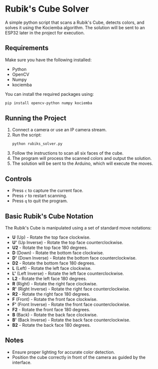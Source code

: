 # Rubik's Cube Solver

A simple python script that scans a Rubik's Cube, detects colors, and solves it using the Kociemba algorithm. The solution will be sent to an ESP32 later in the project for execution.

## Requirements
Make sure you have the following installed:
- Python
- OpenCV
- Numpy
- kociemba

You can install the required packages using:
```sh
pip install opencv-python numpy kociemba
```

## Running the Project
1. Connect a camera or use an IP camera stream.
2. Run the script:
   ```sh
   python rubiks_solver.py
   ```
3. Follow the instructions to scan all six faces of the cube.
4. The program will process the scanned colors and output the solution.
5. The solution will be sent to the Arduino, which will execute the moves.

## Controls
- Press `c` to capture the current face.
- Press `r` to restart scanning.
- Press `q` to quit the program.

## Basic Rubik's Cube Notation
The Rubik's Cube is manipulated using a set of standard move notations:
- **U** (Up) - Rotate the top face clockwise.
- **U'** (Up Inverse) - Rotate the top face counterclockwise.
- **U2** - Rotate the top face 180 degrees.
- **D** (Down) - Rotate the bottom face clockwise.
- **D'** (Down Inverse) - Rotate the bottom face counterclockwise.
- **D2** - Rotate the bottom face 180 degrees.
- **L** (Left) - Rotate the left face clockwise.
- **L'** (Left Inverse) - Rotate the left face counterclockwise.
- **L2** - Rotate the left face 180 degrees.
- **R** (Right) - Rotate the right face clockwise.
- **R'** (Right Inverse) - Rotate the right face counterclockwise.
- **R2** - Rotate the right face 180 degrees.
- **F** (Front) - Rotate the front face clockwise.
- **F'** (Front Inverse) - Rotate the front face counterclockwise.
- **F2** - Rotate the front face 180 degrees.
- **B** (Back) - Rotate the back face clockwise.
- **B'** (Back Inverse) - Rotate the back face counterclockwise.
- **B2** - Rotate the back face 180 degrees.

## Notes
- Ensure proper lighting for accurate color detection.
- Position the cube correctly in front of the camera as guided by the interface.
